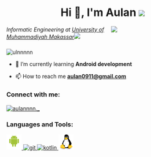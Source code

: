 
<h1 align="center">Hi 👋, I'm Aulan <img src="https://media.giphy.com/media/mGcNjsfWAjY5AEZNw6/giphy.gif" width="50"></h1>
<img align='right' src="https://media.giphy.com/media/ieyl9zmCjO4b4t6qoY/giphy.gif" width="230">
<p><em>Informatic Engineering at <a href="http://www.unismuh.ac.id">University of Muhammadiyah Makassar</a><img src="https://media.giphy.com/media/fYSnHlufseco8Fh93Z/giphy.gif" width="30"></em></p>
<h3 align="center"></h3>

<p align="left"> <img src="https://komarev.com/ghpvc/?username=ulnnnnn&label=Profile%20views&color=0e75b6&style=flat" alt="ulnnnnn" /> </p>

- 🌱 I’m currently learning **Android development**

- 📫 How to reach me **aulan0911@gmail.com**

<h3 align="left">Connect with me:</h3>
<p align="left">
<a href="https://instagram.com/aulannnn._" target="blank"><img align="center" src="https://raw.githubusercontent.com/rahuldkjain/github-profile-readme-generator/master/src/images/icons/Social/instagram.svg" alt="aulannnn._" height="30" width="40" /></a>
</p>

<h3 align="left">Languages and Tools:</h3>
<p align="left"> <a href="https://developer.android.com" target="_blank" rel="noreferrer"> <img src="https://raw.githubusercontent.com/devicons/devicon/master/icons/android/android-original-wordmark.svg" alt="android" width="40" height="40"/> </a> <a href="https://git-scm.com/" target="_blank" rel="noreferrer"> <img src="https://www.vectorlogo.zone/logos/git-scm/git-scm-icon.svg" alt="git" width="40" height="40"/> </a> <a href="https://kotlinlang.org" target="_blank" rel="noreferrer"> <img src="https://www.vectorlogo.zone/logos/kotlinlang/kotlinlang-icon.svg" alt="kotlin" width="40" height="40"/> </a> <a href="https://www.linux.org/" target="_blank" rel="noreferrer"> <img src="https://raw.githubusercontent.com/devicons/devicon/master/icons/linux/linux-original.svg" alt="linux" width="40" height="40"/> </a> </p>

